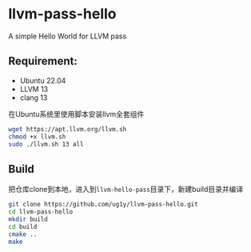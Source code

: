 # llvm-pass-hello

A simple Hello World for LLVM pass

## Requirement:

- Ubuntu 22.04
- LLVM 13
- clang 13

在Ubuntu系统里使用脚本安装llvm全套组件
```bash
wget https://apt.llvm.org/llvm.sh
chmod +x llvm.sh
sudo ./llvm.sh 13 all
```

## Build

把仓库clone到本地，进入到`llvm-hello-pass`目录下，新建build目录并编译
```bash
git clone https://github.com/ug1y/llvm-pass-hello.git
cd llvm-pass-hello
mkdir build
cd build
cmake ..
make
```